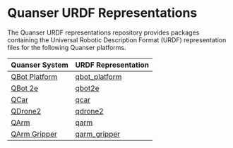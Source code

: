 <!-- 

Copyright (c) 2025 Quanser Inc. All rights reserved.
This software may be modified and distributed under the terms of the BSD-3-Clause license. 
Refer to the LICENSE file for details.
-->

# Quanser URDF Representations
The Quanser URDF representations repository provides packages containing the Universal Robotic Description Format (URDF) representation files for the following Quanser platforms.

| Quanser System | URDF Representation |
| :--- | :--- |
| [QBot Platform](https://www.quanser.com/products/qbot-platform/) | [qbot_platform](https://github.com/quanser/urdf_representations/tree/main/qbot_platform) |
| [QBot 2e](https://www.quanser.com/products/qbot-2e/) | [qbot2e](https://github.com/quanser/urdf_representations/tree/main/qbot2e) | 
| [QCar](https://www.quanser.com/products/qcar/) | [qcar](https://github.com/quanser/urdf_representations/tree/main/qcar) | 
| [QDrone2](https://www.quanser.com/products/qdrone-2/) | [qdrone2](https://github.com/quanser/urdf_representations/tree/main/qdrone2) | 
| [QArm](https://www.quanser.com/products/qarm/)       | [qarm](https://github.com/quanser/urdf_representations/tree/main/qarm) |
| [QArm Gripper](https://www.quanser.com/products/qarm/) | [qarm_gripper](https://github.com/quanser/urdf_representations/tree/main/qarm_gripper) |

